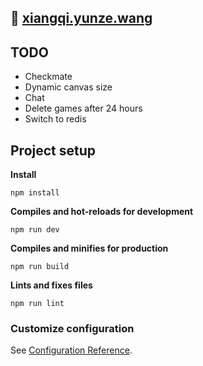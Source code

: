 🚀 [xiangqi.yunze.wang](xiangqi.yunze.wang)
-------------------------------------------

## TODO
- Checkmate
- Dynamic canvas size
- Chat
- Delete games after 24 hours
- Switch to redis


## Project setup
**Install**
```
npm install
```

**Compiles and hot-reloads for development**
```
npm run dev
```

**Compiles and minifies for production**
```
npm run build
```

**Lints and fixes files**
```
npm run lint
```

### Customize configuration

See [Configuration Reference](https://cli.vuejs.org/config/).
